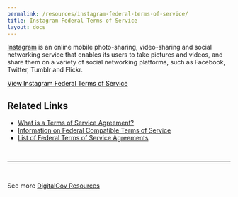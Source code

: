 ```yaml
---
permalink: /resources/instagram-federal-terms-of-service/
title: Instagram Federal Terms of Service
layout: docs
---
```


[Instagram](https://instagram.com) is an online mobile photo-sharing, video-sharing and social networking service that enables its users to take pictures and videos, and share them on a variety of social networking platforms, such as Facebook, Twitter, Tumblr and Flickr.

<a class="button" style="color: #000000" href="https://help.instagram.com/478745558852511">View Instagram Federal Terms of Service</a>

## Related Links

  * [What is a Terms of Service Agreement?](https://www.digitalgov.gov/2014/05/13/what-is-a-terms-of-service-and-how-do-i-get-one/)
  * [Information on Federal Compatible Terms of Service](https://www.digitalgov.gov/resources/federal-compatible-terms-of-service-agreements/)
  * [List of Federal Terms of Service Agreements](https://www.digitalgov.gov/resources/federal-compatible-terms-of-service-agreements/)

&nbsp;

* * *

&nbsp;

See more [DigitalGov Resources](https://www.digitalgov.gov/resources/)